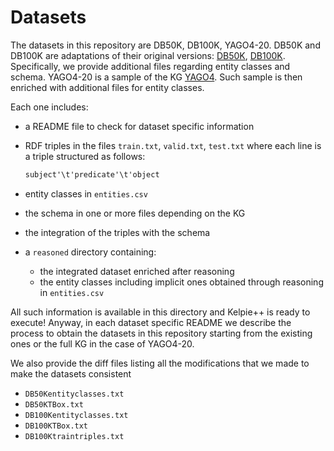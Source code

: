 # Datasets

The datasets in this repository are DB50K, DB100K, YAGO4-20.
DB50K and DB100K are adaptations of their original versions: [DB50K](https://github.com/bxshi/ConMask), [DB100K](https://github.com/iieir-km/ComplEx-NNE_AER).
Specifically, we provide additional files regarding entity classes and schema.
YAGO4-20 is a sample of the KG [YAGO4](https://yago-knowledge.org/downloads/yago-4). Such sample is then enriched with additional files for entity classes.

Each one includes:

- a README file to check for dataset specific information
- RDF triples in the files `train.txt`, `valid.txt`, `test.txt` where each line is a triple structured as follows:

  ```rdf
  subject'\t'predicate'\t'object
  ```

- entity classes in `entities.csv`
- the schema in one or more files depending on the KG
- the integration of the triples with the schema
- a `reasoned` directory containing:
  - the integrated dataset enriched after reasoning
  - the entity classes including implicit ones obtained through reasoning in `entities.csv`

All such information is available in this directory and Kelpie++ is ready to execute! Anyway, in each dataset specific README we describe the process to obtain the datasets in this repository starting from the existing ones or the full KG in the case of YAGO4-20.

We also provide the diff files listing all the modifications that we made to make the datasets consistent

* `DB50Kentityclasses.txt`
* `DB50KTBox.txt`
* `DB100Kentityclasses.txt`
* `DB100KTBox.txt`
* `DB100Ktraintriples.txt`
